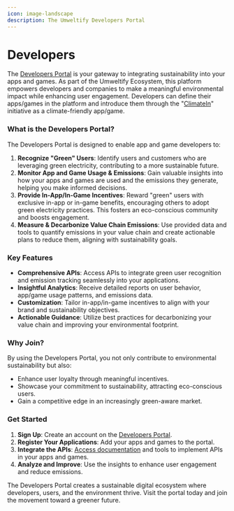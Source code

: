 ```yaml
---
icon: image-landscape
description: The Umweltify Developers Portal
---
```


# Developers

The [Developers Portal](https://developers.umweltify.com) is your gateway to integrating sustainability into your apps and games. As part of the Umweltify Ecosystem, this platform empowers developers and companies to make a meaningful environmental impact while enhancing user engagement. Developers can define their apps/games in the platform and introduce them through the "[ClimateIn](broken-reference)" initiative as a climate-friendly app/game.

### What is the Developers Portal?

The Developers Portal is designed to enable app and game developers to:

1. **Recognize "Green" Users**: Identify users and customers who are leveraging green electricity, contributing to a more sustainable future.
2. **Monitor App and Game Usage & Emissions**: Gain valuable insights into how your apps and games are used and the emissions they generate, helping you make informed decisions.
3. **Provide In-App/In-Game Incentives**: Reward "green" users with exclusive in-app or in-game benefits, encouraging others to adopt green electricity practices. This fosters an eco-conscious community and boosts engagement.
4. **Measure & Decarbonize Value Chain Emissions**: Use provided data and tools to quantify emissions in your value chain and create actionable plans to reduce them, aligning with sustainability goals.

### Key Features

* **Comprehensive APIs**: Access APIs to integrate green user recognition and emission tracking seamlessly into your applications.
* **Insightful Analytics**: Receive detailed reports on user behavior, app/game usage patterns, and emissions data.
* **Customization**: Tailor in-app/in-game incentives to align with your brand and sustainability objectives.
* **Actionable Guidance**: Utilize best practices for decarbonizing your value chain and improving your environmental footprint.

### Why Join?

By using the Developers Portal, you not only contribute to environmental sustainability but also:

* Enhance user loyalty through meaningful incentives.
* Showcase your commitment to sustainability, attracting eco-conscious users.
* Gain a competitive edge in an increasingly green-aware market.

### Get Started

1. **Sign Up**: Create an account on the [Developers Portal](https://developers.umweltify.com).
2. **Register Your Applications**: Add your apps and games to the portal.
3. **Integrate the APIs**: [Access documentation](basics/developers-api.md) and tools to implement APIs in your apps and games.
4. **Analyze and Improve**: Use the insights to enhance user engagement and reduce emissions.

The Developers Portal creates a sustainable digital ecosystem where developers, users, and the environment thrive. Visit the portal today and join the movement toward a greener future.
